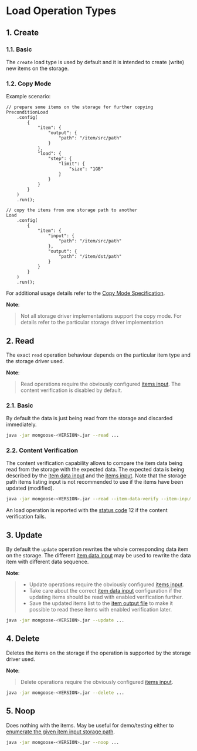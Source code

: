 # Load Operation Types

## 1. Create

### 1.1. Basic

The `create` load type is used by default and it is intended to create (write) new items on the storage.

### 1.2. Copy Mode

Example scenario:
```javascipt
// prepare some items on the storage for further copying
PreconditionLoad
    .config(
        {
            "item": {
                "output": {
                    "path": "/item/src/path"
                }
            },
            "load": {
                "step": {
                    "limit": {
                        "size": "1GB"
                    }
                }
            }
        }
    )
    .run();

// copy the items from one storage path to another
Load
    .config(
        {
            "item": {
                "input": {
                    "path": "/item/src/path"
                },
                "output": {
                    "path": "/item/dst/path"
                }
            }
        }
    )
    .run();
```

For additional usage details refer to the [Copy Mode Specification](../../../../design/modes/copy_mode).

**Note**:
> Not all storage driver implementations support the copy mode. For details refer to the particular storage driver
> implementation

## 2. Read

The exact `read` operation behaviour depends on the particular item type and the storage driver used.

**Note**:
> Read operations require the obviously configured [items input](../../../item/input).
> The content verification is disabled by default.

### 2.1. Basic

By default the data is just being read from the storage and discarded immediately.
```bash
java -jar mongoose-<VERSION>.jar --read ...
```

### 2.2. Content Verification

The content verification capability allows to compare the item data being read from the storage with the expected data.
The expected data is being described by the [item data input](../../../item/types/#12-payload) and the
[items input](../../../item/input). Note that the storage path items listing input is not recommended to use if the
items have been updated (modified).

```bash
java -jar mongoose-<VERSION>.jar --read --item-data-verify --item-input-file=items.csv ...
```

An load operation is reported with the [status code](../../../output#232-files) 12 if the content verification fails.

## 3. Update

By default the `update` operation rewrites the whole corresponding data item on the storage. The different
[item data input](../../../item/types/#12-payload) may be used to rewrite the data item with different data sequence.

**Note**:
> * Update operations require the obviously configured [items input](../../../item/input).
> * Take care about the correct [item data input](../../../item/types/#12-payload) configuration if the updating items
>   should be read with enabled verification further.
> * Save the updated items list to the [item output file](../../../item/output#1-file) to make it possible to read
>   these items with enabled verification later.

```bash
java -jar mongoose-<VERSION>.jar --update ...
```

## 4. Delete

Deletes the items on the storage if the operation is supported by the storage driver used.

**Note**:
> Delete operations require the obviously configured [items input](../../../item/input).

```bash
java -jar mongoose-<VERSION>.jar --delete ...
```

## 5. Noop

Does nothing with the items. May be useful for demo/testing either to
[enumerate the given item input storage path](../../../item/output#2-path).

```bash
java -jar mongoose-<VERSION>.jar --noop ...
```



